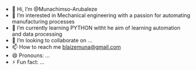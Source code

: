 - 👋 Hi, I’m @Munachimso-Arubaleze
- 👀 I’m interested in Mechanical engineering with a passion for automating manufacturing processes
- 🌱 I’m currently learning PYTHON witht he aim of learning automation and data processing
- 💞️ I’m looking to collaborate on ...
- 📫 How to reach me blaizemuna@gmail.com
- 😄 Pronouns: ...
- ⚡ Fun fact: ...

<!---
Munachimso-aruba/Munachimso-aruba is a ✨ special ✨ repository because its `README.md` (this file) appears on your GitHub profile.
You can click the Preview link to take a look at your changes.
--->
